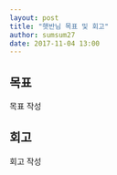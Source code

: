 ```yaml
---
layout: post
title: "햇반님 목표 및 회고"
author: sumsum27
date: 2017-11-04 13:00
---
```


## 목표
목표 작성 

## 회고
회고 작성
